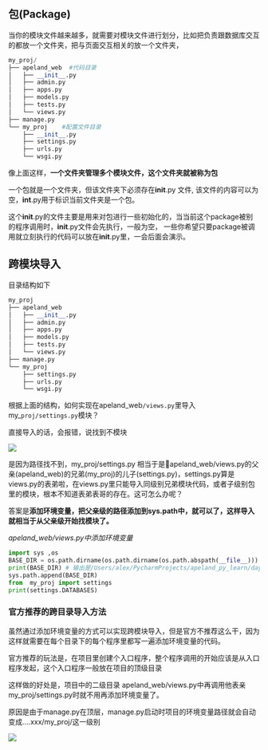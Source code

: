 ## 包\(Package\)

当你的模块文件越来越多，就需要对模块文件进行划分，比如把负责跟数据库交互的都放一个文件夹，把与页面交互相关的放一个文件夹，

```py
my_proj/
├── apeland_web  #代码目录
│   ├── __init__.py
│   ├── admin.py
│   ├── apps.py
│   ├── models.py
│   ├── tests.py
│   └── views.py
├── manage.py
└── my_proj    #配置文件目录
    ├── __init__.py
    ├── settings.py
    ├── urls.py
    └── wsgi.py
```

像上面这样，**一个文件夹管理多个模块文件，这个文件夹就被称为包**

一个包就是一个文件夹，但该文件夹下必须存在**init**.py 文件, 该文件的内容可以为空，**int**.py用于标识当前文件夹是一个包。

这个**init**.py的文件主要是用来对包进行一些初始化的，当当前这个package被别的程序调用时，**init**.py文件会先执行，一般为空， 一些你希望只要package被调用就立刻执行的代码可以放在**init**.py里，一会后面会演示。

## 跨模块导入

目录结构如下

```py
my_proj
├── apeland_web
│   ├── __init__.py
│   ├── admin.py
│   ├── apps.py
│   ├── models.py
│   ├── tests.py
│   └── views.py
├── manage.py
└── my_proj
    ├── settings.py
    ├── urls.py
    └── wsgi.py
```

根据上面的结构，如何实现在apeland_web`/views.py`里导入my_`proj/settings.py`模块？

直接导入的话，会报错，说找到不模块

![](https://book.apeland.cn/media/images/2019/04/11/image.png)

是因为路径找不到，my\_proj/settings.py 相当于是apeland\_web/views.py的父亲\(apeland\_web\)的兄弟\(my\_proj\)的儿子\(settings.py\)，settings.py算是views.py的表弟啦，在views.py里只能导入同级别兄弟模块代码，或者子级别包里的模块，根本不知道表弟表哥的存在。这可怎么办呢？

答案是**添加环境变量，把父亲级的路径添加到sys.path中，就可以了，这样导入 就相当于从父亲级开始找模块了。**

_apeland\_web/views.py中添加环境变量_

```py
import sys ,os
BASE_DIR = os.path.dirname(os.path.dirname(os.path.abspath(__file__))) #__file__的是打印当前被执行的模块.py文件相对路径，注意是相对路径
print(BASE_DIR) # 输出是/Users/alex/PycharmProjects/apeland_py_learn/day4_常用模块/my_proj 
sys.path.append(BASE_DIR)
from  my_proj import settings
print(settings.DATABASES)
```

### 官方推荐的跨目录导入方法

虽然通过添加环境变量的方式可以实现跨模块导入，但是官方不推荐这么干，因为这样就需要在每个目录下的每个程序里都写一遍添加环境变量的代码。

官方推荐的玩法是，在项目里创建个入口程序，整个程序调用的开始应该是从入口程序发起，这个入口程序一般放在项目的顶级目录

这样做的好处是，项目中的二级目录 apeland\_web/views.py中再调用他表亲my\_proj/settings.py时就不用再添加环境变量了。

原因是由于manage.py在顶层，manage.py启动时项目的环境变量路径就会自动变成….xxx/my\_proj/这一级别

![](https://book.apeland.cn/media/images/2019/04/11/image_FMkmC3b.png)

